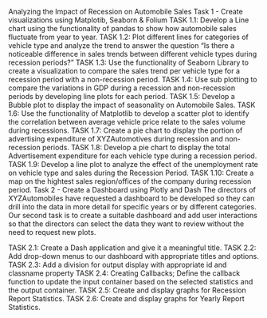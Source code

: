 Analyzing the Impact of Recession on Automobile Sales
Task 1 - Create visualizations using Matplotib, Seaborn & Folium
 TASK 1.1: Develop a Line chart using the functionality of pandas to show how automobile sales fluctuate from year to year.
 TASK 1.2: Plot different lines for categories of vehicle type and analyze the trend to answer the question “Is there a noticeable difference in sales trends between different vehicle types during recession periods?”
 TASK 1.3: Use the functionality of Seaborn Library to create a visualization to compare the sales trend per vehicle type for a recession period with a non-recession period.
 TASK 1.4: Use sub plotting to compare the variations in GDP during a recession and non-recession periods by developing line plots for each period.
 TASK 1.5: Develop a Bubble plot to display the impact of seasonality on Automobile Sales.
 TASK 1.6: Use the functionality of Matplotlib to develop a scatter plot to identify the correlation between average vehicle price relate to the sales volume during recessions.
 TASK 1.7: Create a pie chart to display the portion of advertising expenditure of XYZAutomotives during recession and non-recession periods.
 TASK 1.8: Develop a pie chart to display the total Advertisement expenditure for each vehicle type during a recession period.
 TASK 1.9: Develop a line plot to analyze the effect of the unemployment rate on vehicle type and sales during the Recession Period.
 TASK 1.10: Create a map on the hightest sales region/offices of the company during recession period.
Task 2 - Create a Dashboard using Plotly and Dash
The directors of XYZAutomobiles have requested a dashboard to be developed so they can drill into the data in more detail for specific years or by different categories. Our second task is to create a suitable dashboard and add user interactions so that the directors can select the data they want to review without the need to request new plots.

 TASK 2.1: Create a Dash application and give it a meaningful title.
 TASK 2.2: Add drop-down menus to our dashboard with appropriate titles and options.
 TASK 2.3: Add a division for output display with appropriate id and classname property
 TASK 2.4: Creating Callbacks; Define the callback function to update the input container based on the selected statistics and the output container.
 TASK 2.5: Create and display graphs for Recession Report Statistics.
 TASK 2.6: Create and display graphs for Yearly Report Statistics.
